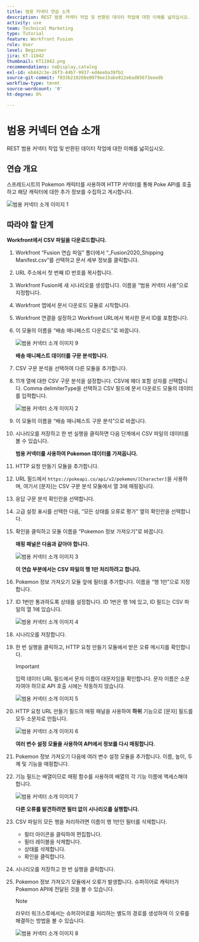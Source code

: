 ```yaml
---
title: 범용 커넥터 연습 소개
description: REST 범용 커넥터 작업 및 반환된 데이터 작업에 대한 이해를 넓히십시오.
activity: use
team: Technical Marketing
type: Tutorial
feature: Workfront Fusion
role: User
level: Beginner
jira: KT-11042
thumbnail: KT11042.png
recommendations: noDisplay,catalog
exl-id: eb442c3e-26f3-44b7-9937-ed4eeba39fb1
source-git-commit: f033b210268e8979ee15abe812e6ad85673eeedb
workflow-type: tm+mt
source-wordcount: '0'
ht-degree: 0%

---
```


# 범용 커넥터 연습 소개

REST 범용 커넥터 작업 및 반환된 데이터 작업에 대한 이해를 넓히십시오.

## 연습 개요

스프레드시트의 Pokemon 캐릭터를 사용하여 HTTP 커넥터를 통해 Poke API를 호출하고 해당 캐릭터에 대한 추가 정보를 수집하고 게시합니다.

![범용 커넥터 소개 이미지 1](../12-exercises/assets/introduction-to-universal-connectors-walkthrough-1.png)

## 따라야 할 단계

**Workfront에서 CSV 파일을 다운로드합니다.**

1. Workfront “Fusion 연습 파일” 폴더에서 “_Fusion2020_Shipping Manifest.csv”를 선택하고 문서 세부 정보를 클릭합니다.
1. URL 주소에서 첫 번째 ID 번호를 복사합니다.
1. Workfront Fusion에 새 시나리오를 생성합니다. 이름을 “범용 커넥터 사용”으로 지정합니다.
1. Workfront 앱에서 문서 다운로드 모듈로 시작합니다.
1. Workfront 연결을 설정하고 Workfront URL에서 복사한 문서 ID를 포함합니다.
1. 이 모듈의 이름을 “배송 매니페스트 다운로드”로 바꿉니다.

   ![범용 커넥터 소개 이미지 9](../12-exercises/assets/introduction-to-universal-connectors-walkthrough-9.png)

   **배송 매니페스트 데이터를 구문 분석합니다.**

1. CSV 구문 분석을 선택하여 다른 모듈을 추가합니다.
1. 11개 열에 대한 CSV 구문 분석을 설정합니다. CSV에 헤더 포함 상자를 선택합니다. Comma delimiterType을 선택하고 CSV 필드에 문서 다운로드 모듈의 데이터를 입력합니다.

   ![범용 커넥터 소개 이미지 2](../12-exercises/assets/introduction-to-universal-connectors-walkthrough-2.png)

1. 이 모듈의 이름을 “배송 매니페스트 구문 분석”으로 바꿉니다.
1. 시나리오를 저장하고 한 번 실행을 클릭하면 다음 단계에서 CSV 파일의 데이터를 볼 수 있습니다.

   **범용 커넥터를 사용하여 Pokemon 데이터를 가져옵니다.**

1. HTTP 요청 만들기 모듈을 추가합니다.
1. URL 필드에서 `https://pokeapi.co/api/v2/pokemon/[Character]`을 사용하며, 여기서 [문자]는 CSV 구문 분석 모듈에서 열 3에 매핑됩니다.
1. 응답 구문 분석 확인란을 선택합니다.
1. 고급 설정 표시를 선택한 다음, “모든 상태를 오류로 평가” 옆의 확인란을 선택합니다.
1. 확인을 클릭하고 모듈 이름을 “Pokemon 정보 가져오기”로 바꿉니다.

   **매핑 패널은 다음과 같아야 합니다.**

   ![범용 커넥터 소개 이미지 3](../12-exercises/assets/introduction-to-universal-connectors-walkthrough-3.png)

   **이 연습 부분에서는 CSV 파일의 행 1만 처리하려고 합니다.**

1. Pokemon 정보 가져오기 모듈 앞에 필터를 추가합니다. 이름을 “행 1만”으로 지정합니다.
1. ID 1번만 통과하도록 상태를 설정합니다. ID 1번은 행 1에 있고, ID 필드는 CSV 파일의 열 1에 있습니다.

   ![범용 커넥터 소개 이미지 4](../12-exercises/assets/introduction-to-universal-connectors-walkthrough-4.png)

1. 시나리오를 저장합니다.
1. 한 번 실행을 클릭하고, HTTP 요청 만들기 모듈에서 받은 오류 메시지를 확인합니다.

   >[!IMPORTANT]
   >
   >입력 데이터 URL 필드에서 문자 이름이 대문자임을 확인합니다. 문자 이름은 소문자여야 하므로 API 호출 시에는 작동하지 않습니다.

   ![범용 커넥터 소개 이미지 5](../12-exercises/assets/introduction-to-universal-connectors-walkthrough-5.png)

1. HTTP 요청 URL 만들기 필드의 매핑 패널을 사용하여 **하위** 기능으로 [문자] 필드를 모두 소문자로 만듭니다.

   ![범용 커넥터 소개 이미지 6](../12-exercises/assets/introduction-to-universal-connectors-walkthrough-6.png)

   **여러 변수 설정 모듈을 사용하여 API에서 정보를 다시 매핑합니다.**

1. Pokemon 정보 가져오기 다음에 여러 변수 설정 모듈을 추가합니다. 이름, 높이, 두께 및 기능을 매핑합니다.
1. 기능 필드는 배열이므로 매핑 함수를 사용하여 배열의 각 기능 이름에 액세스해야 합니다.

   ![범용 커넥터 소개 이미지 7](../12-exercises/assets/introduction-to-universal-connectors-walkthrough-7.png)

   **다른 오류를 발견하려면 필터 없이 시나리오를 실행합니다.**

1. CSV 파일의 모든 행을 처리하려면 이름이 행 1만인 필터를 삭제합니다.

   + 필터 아이콘을 클릭하여 편집합니다.
   + 필터 레이블을 삭제합니다.
   + 상태를 삭제합니다.
   + 확인을 클릭합니다.

1. 시나리오를 저장하고 한 번 실행을 클릭합니다.
1. Pokemon 정보 가져오기 모듈에서 오류가 발생합니다. 슈퍼히어로 캐릭터가 Pokemon API에 전달된 것을 볼 수 있습니다.

   >[!NOTE]
   >
   >라우터 워크스루에서는 슈퍼히어로를 처리하는 별도의 경로를 생성하여 이 오류를 해결하는 방법을 볼 수 있습니다.

   ![범용 커넥터 소개 이미지 8](../12-exercises/assets/introduction-to-universal-connectors-walkthrough-8.png)
